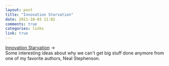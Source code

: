 ```yaml
---
layout: post
title: "Innovation Starvation"
date: 2011-10-03 11:02
comments: true
categories: links
link: true
---
```

[Innovation Starvation](http://www.worldpolicy.org/journal/fall2011/innovation-starvation "Innovation Starvation") &rarr;  
Some interesting ideas about why we can't get big stuff done anymore
from one of my favorite authors, Neal Stephenson.
